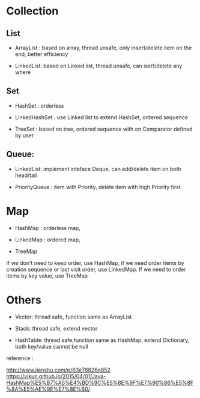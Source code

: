 

# Collection

## List

* ArrayList : based on array, thread unsafe, only insert/delete item on the end, better efficiency

* LinkedList: based on Linked list, thread unsafe, can isert/delete any where

## Set

* HashSet : orderless

* LinkedHashSet : use Linked list to extend HashSet, ordered sequence

* TreeSet : based on tree, ordered sequence with on Comparator defined by user

## Queue: 

* LinkedList: implement inteface Deque, can add/delete item on both head/tail

* PriorityQueue : item with Priority, delete item with high Priority first



# Map

* HashMap : orderless map,

* LinkedMap : ordered map, 

* TreeMap

If we don't need to keep order, use HashMap, if we need order items by creation sequence or last visit order, use LinkedMap.
If we need to order items by key value, use TreeMap


# Others

* Vector: thread safe, function same as ArrayList

* Stack: thread safe, extend vector

* HashTable: thread safe,function same as HashMap, extend Dictionary, both key/value cannot be null







reference :

http://www.jianshu.com/p/63e76826e852
https://yikun.github.io/2015/04/01/Java-HashMap%E5%B7%A5%E4%BD%9C%E5%8E%9F%E7%90%86%E5%8F%8A%E5%AE%9E%E7%8E%B0/

